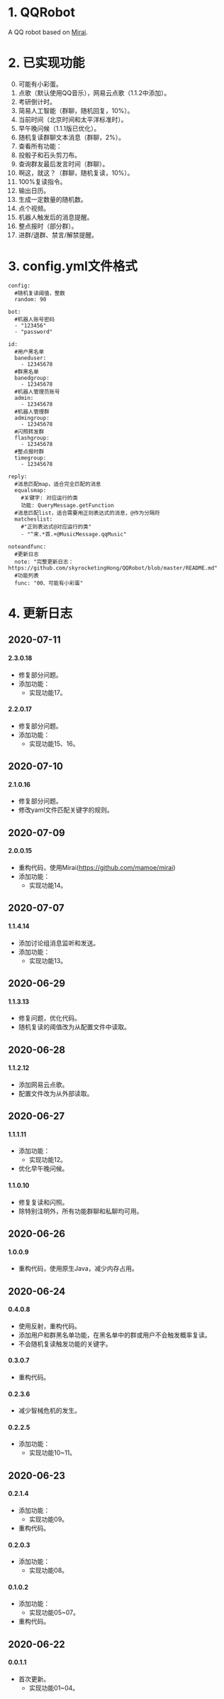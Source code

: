 # 1. QQRobot
A QQ robot based on [Mirai](https://github.com/mamoe/mirai).
# 2. 已实现功能
00. 可能有小彩蛋。
01. 点歌（默认使用QQ音乐），网易云点歌（1.1.2中添加）。
02. 考研倒计时。
03. 简易人工智能（群聊，随机回复，10%）。
04. 当前时间（北京时间和太平洋标准时）。
05. 早午晚问候（1.1.1版已优化）。
06. 随机复读群聊文本消息（群聊，2%）。
07. 查看所有功能：
08. 投骰子和石头剪刀布。
09. 查询群友最后发言时间（群聊）。
10. 啊这，就这？（群聊，随机复读，10%）。
11. 100%复读指令。
12. 输出日历。
13. 生成一定数量的随机数。
14. 点个视频。
15. 机器人触发后的消息提醒。
16. 整点报时（部分群）。
17. 进群/退群、禁言/解禁提醒。
# 3. config.yml文件格式
```
config:
  #随机复读阈值，整数
  random: 90

bot:
  #机器人账号密码
  - "123456"
  - "password"

id:
  #用户黑名单
  baneduser:
    - 12345678
  #群黑名单
  banedgroup:
    - 12345678
  #机器人管理员账号
  admin:
    - 12345678
  #机器人管理群
  admingroup:
    - 12345678
  #闪照转发群
  flashgroup:
    - 12345678
  #整点报时群
  timegroup:
    - 12345678

reply:
  #消息匹配map，适合完全匹配的消息
  equalsmap:
    #关键字: 对应运行的类
    功能: QueryMessage.getFunction
  #消息匹配list，适合需要用正则表达式的消息，@作为分隔符
  matcheslist:
    #"正则表达式@对应运行的类"
    - "^来.*首.+@MusicMessage.qqMusic"

noteandfunc:
  #更新日志
  note: "完整更新日志：https://github.com/skyrocketingHong/QQRobot/blob/master/README.md"
  #功能列表
  func: "00、可能有小彩蛋"
```
# 4. 更新日志
## 2020-07-11
#### 2.3.0.18
* 修复部分问题。
* 添加功能：
    * 实现功能17。
#### 2.2.0.17
* 修复部分问题。
* 添加功能：
    * 实现功能15、16。
## 2020-07-10
#### 2.1.0.16
* 修复部分问题。
* 修改yaml文件匹配关键字的规则。
## 2020-07-09
#### 2.0.0.15
* 重构代码，使用Mirai(https://github.com/mamoe/mirai)
* 添加功能：
    * 实现功能14。
## 2020-07-07
#### 1.1.4.14
* 添加讨论组消息监听和发送。
* 添加功能：
    * 实现功能13。
## 2020-06-29
#### 1.1.3.13
* 修复问题，优化代码。
* 随机复读的阈值改为从配置文件中读取。
## 2020-06-28
#### 1.1.2.12
* 添加网易云点歌。
* 配置文件改为从外部读取。
## 2020-06-27
#### 1.1.1.11
* 添加功能：
    * 实现功能12。
* 优化早午晚问候。
#### 1.1.0.10
* 修复复读和闪照。
* 除特别注明外，所有功能群聊和私聊均可用。
## 2020-06-26
#### 1.0.0.9
* 重构代码，使用原生Java，减少内存占用。
## 2020-06-24
#### 0.4.0.8
* 使用反射，重构代码。
* 添加用户和群黑名单功能，在黑名单中的群或用户不会触发概率复读。
* 不会随机复读触发功能的关键字。
#### 0.3.0.7
* 重构代码。
#### 0.2.3.6
* 减少智械危机的发生。
#### 0.2.2.5
* 添加功能：
    * 实现功能10~11。
## 2020-06-23
#### 0.2.1.4
* 添加功能：
    * 实现功能09。
* 重构代码。
#### 0.2.0.3
* 添加功能：
    * 实现功能08。
#### 0.1.0.2
* 添加功能：
    * 实现功能05~07。
* 重构代码。
## 2020-06-22
#### 0.0.1.1
* 首次更新。
    * 实现功能01~04。